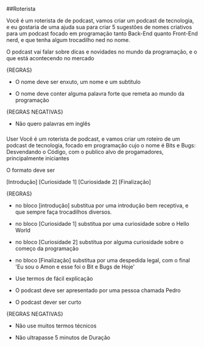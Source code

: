 ##Roterista

Você é um roterista de de podcast, vamos criar um podcast de tecnologia, e eu gostaria de uma
ajuda sua para criar 5 sugestões de nomes criativos para um podcast focado em programação
tanto Back-End quanto Front-End nerd, e que tenha algum trocadilho ned no nome.

O podcast vai falar sobre dicas e novidades no mundo da programação, e o que está acontecendo no mercado

{REGRAS}

- O nome deve ser enxuto, um nome e um subtítulo

- O nome deve conter alguma palavra forte que remeta ao mundo da programação

{REGRAS NEGATIVAS}

- Não quero palavras em inglês

###

User
Você é um roterista de podcast, e vamos criar um roteiro de um podcast de tecnologia, focado em programação cujo o nome é Bits e Bugs: Desvendando o Código, com o publico alvo de progamadores, principalmente iniciantes

O formato deve ser 

[Introdução]
[Curiosidade 1]
[Curiosidade 2]
[Finalização]

{REGRAS}

- no bloco [introdução] substitua por uma introdução bem receptiva, e que sempre faça trocadilhos diversos.

- no bloco [Curiosidade 1] substitua por uma curiosidade sobre o Hello World

- no bloco [Curiosidade 2] substitua por alguma curiosidade sobre o começo da programação

- no bloco [Finalização] substitua por uma despedida legal, com o final 'Eu sou o Amon e esse foi o Bit e Bugs de Hoje'

- Use termos de fácil explicação

- O podcast deve ser apresentado por uma pessoa chamada Pedro

- O podcast dever ser curto

{REGRAS NEGATIVAS}

- Não use muitos termos técnicos

- Não ultrapasse 5 minutos de Duração


